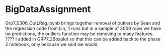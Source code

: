 # BigDataAssignment
Grp7_0306_OutLReg.ipynb brings together removal of outliers by Sean and the regression code from Lin, it runs but in a sample of 3000 rows we have no predictions, the outliers function may be removing to many features. ???? 
I added in GRP7_2Boxplot so that this can be added back to the phase 2 notebook, only because we said we would.
